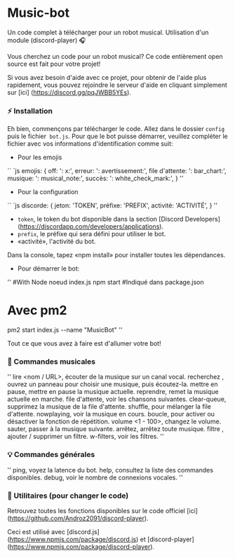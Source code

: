 # Music-bot
Un code complet à télécharger pour un robot musical. Utilisation d'un module (discord-player) 🎧

Vous cherchez un code pour un robot musical? Ce code entièrement open source est fait pour votre projet!

Si vous avez besoin d'aide avec ce projet, pour obtenir de l'aide plus rapidement, vous pouvez rejoindre le serveur d'aide en cliquant simplement sur [ici] (https://discord.gg/pqJWBB5YEs).

### ⚡ Installation

Eh bien, commençons par télécharger le code.
Allez dans le dossier `config` puis le fichier` bot.js`.
Pour que le bot puisse démarrer, veuillez compléter le fichier avec vos informations d'identification comme suit:

- Pour les emojis

`` `js
emojis: {
    off: ': x:',
    erreur: ': avertissement:',
    file d'attente: ': bar_chart:',
    musique: ': musical_note:',
    succès: ': white_check_mark:',
}
''

- Pour la configuration

`` `js
discorde: {
    jeton: 'TOKEN',
    préfixe: 'PREFIX',
    activité: 'ACTIVITÉ',
}
''

- `token`, le token du bot disponible dans la section [Discord Developers] (https://discordapp.com/developers/applications).
- `prefix`, le préfixe qui sera défini pour utiliser le bot.
- «activité», l'activité du bot.

Dans la console, tapez «npm install» pour installer toutes les dépendances.

- Pour démarrer le bot:

''
#With Node
noeud index.js
npm start #Indiqué dans package.json

# Avec pm2
pm2 start index.js --name "MusicBot"
''

Tout ce que vous avez à faire est d'allumer votre bot!

### 🎵 Commandes musicales

''
lire <nom / URL>, écouter de la musique sur un canal vocal.
recherchez <nom>, ouvrez un panneau pour choisir une musique, puis écoutez-la.
mettre en pause, mettre en pause la musique actuelle.
reprendre, remet la musique actuelle en marche.
file d'attente, voir les chansons suivantes.
clear-queue, supprimez la musique de la file d'attente.
shuffle, pour mélanger la file d'attente.
nowplaying, voir la musique en cours.
boucle, pour activer ou désactiver la fonction de répétition.
volume <1 - 100>, changez le volume.
sauter, passer à la musique suivante.
arrêtez, arrêtez toute musique.
filtre <filtre>, ajouter / supprimer un filtre.
w-filters, voir les filtres.
''

### 💡 Commandes générales

''
ping, voyez la latence du bot.
help, consultez la liste des commandes disponibles.
debug, voir le nombre de connexions vocales.
''

### 🏓 Utilitaires (pour changer le code)

Retrouvez toutes les fonctions disponibles sur le code officiel [ici] (https://github.com/Androz2091/discord-player).

Ceci est utilisé avec [discord.js] (https://www.npmjs.com/package/discord.js) et [discord-player] (https://www.npmjs.com/package/discord-player).

